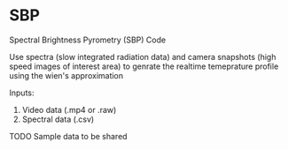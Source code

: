 # SBP
Spectral Brightness Pyrometry (SBP) Code

Use spectra (slow integrated radiation data) and camera snapshots (high speed images of interest area) to genrate the realtime temeprature profile using the wien's approximation

Inputs:
1. Video data (.mp4 or .raw)
2. Spectral data (.csv)

TODO
Sample data to be shared